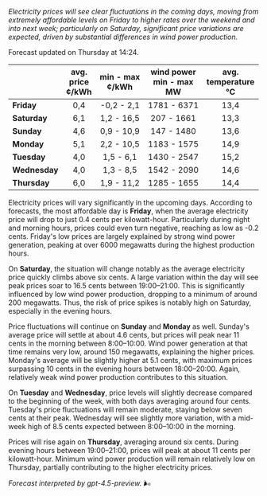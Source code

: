 *Electricity prices will see clear fluctuations in the coming days, moving from extremely affordable levels on Friday to higher rates over the weekend and into next week; particularly on Saturday, significant price variations are expected, driven by substantial differences in wind power production.*

Forecast updated on Thursday at 14:24.

|              | avg.<br>price<br>¢/kWh | min - max<br>¢/kWh | wind power<br>min - max<br>MW | avg.<br>temperature<br>°C |
|:-------------|:----------------:|:----------------:|:-------------:|:-------------:|
| **Friday**      |        0,4       |    -0,2 - 2,1    |     1781 - 6371     |     13,4     |
| **Saturday**    |        6,1       |    1,2 - 16,5    |      207 - 1661     |     13,3     |
| **Sunday**      |        4,6       |    0,9 - 10,9    |      147 - 1480     |     13,6     |
| **Monday**      |        5,1       |    2,2 - 10,5    |     1183 - 1575     |     14,9     |
| **Tuesday**     |        4,0       |    1,5 - 6,1     |     1430 - 2547     |     15,2     |
| **Wednesday**   |        4,0       |    1,3 - 8,5     |     1542 - 2090     |     14,6     |
| **Thursday**    |        6,0       |    1,9 - 11,2    |     1285 - 1655     |     14,4     |

Electricity prices will vary significantly in the upcoming days. According to forecasts, the most affordable day is **Friday**, when the average electricity price will drop to just 0.4 cents per kilowatt-hour. Particularly during night and morning hours, prices could even turn negative, reaching as low as -0.2 cents. Friday's low prices are largely explained by strong wind power generation, peaking at over 6000 megawatts during the highest production hours.

On **Saturday**, the situation will change notably as the average electricity price quickly climbs above six cents. A large variation within the day will see peak prices soar to 16.5 cents between 19:00–21:00. This is significantly influenced by low wind power production, dropping to a minimum of around 200 megawatts. Thus, the risk of price spikes is notably high on Saturday, especially in the evening hours.

Price fluctuations will continue on **Sunday** and **Monday** as well. Sunday's average price will settle at about 4.6 cents, but prices will peak near 11 cents in the morning between 8:00–10:00. Wind power generation at that time remains very low, around 150 megawatts, explaining the higher prices. Monday's average will be slightly higher at 5.1 cents, with maximum prices surpassing 10 cents in the evening hours between 18:00–20:00. Again, relatively weak wind power production contributes to this situation.

On **Tuesday** and **Wednesday**, price levels will slightly decrease compared to the beginning of the week, with both days averaging around four cents. Tuesday's price fluctuations will remain moderate, staying below seven cents at their peak. Wednesday will see slightly more variation, with a mid-week high of 8.5 cents expected between 8:00–10:00 in the morning.

Prices will rise again on **Thursday**, averaging around six cents. During evening hours between 19:00–21:00, prices will peak at about 11 cents per kilowatt-hour. Minimum wind power production will remain relatively low on Thursday, partially contributing to the higher electricity prices.

*Forecast interpreted by gpt-4.5-preview.* 🌬️
